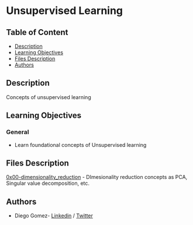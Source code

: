 # Unsupervised Learning

## Table of Content
* [Description](#description)
* [Learning Objectives](#learning-objectives)
* [Files Description](#files-description)
* [Authors](#authors)

## Description
Concepts of unsupervised learning


## Learning Objectives
### General

- Learn foundational concepts of Unsupervised learning




## Files Description

[0x00-dimensionality_reduction](0x00-dimensionality_reduction) - DImesionality reduction concepts as PCA, Singular value decomposition, etc.




## Authors
* Diego Gomez- [Linkedin](https://www.linkedin.com/in/diego-g%C3%B3mez-8861b61a1/) / [Twitter](https://twitter.com/dagomez2530)
